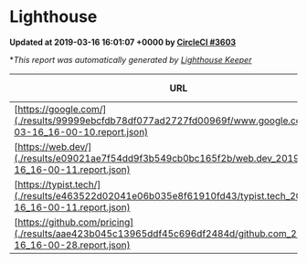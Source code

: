 
# Lighthouse

**Updated at 2019-03-16 16:01:07 +0000 by [CircleCI #3603](https://circleci.com/gh/ItinerisLtd/lighthouse-keeper-example/3603)**

**This report was automatically generated by [Lighthouse Keeper](https://github.com/itinerisltd/lighthouse-keeper)*

| URL | Performance | Accessibility | Best Practices | SEO | PWA | Updated At |
| --- | --- | --- | --- | --- | --- | --- |
| [https://google.com/](./results/99999ebcfdb78df077ad2727fd00969f/www.google.com_2019-03-16_16-00-10.report.json) | 0.96 | 0.71 | 0.93 | 0.82 | 0.58 | 2019-03-16T16:00:10.926Z |
| [https://web.dev/](./results/e09021ae7f54dd9f3b549cb0bc165f2b/web.dev_2019-03-16_16-00-11.report.json) | 0.97 | 0.93 | 1 | 0.87 | 1 | 2019-03-16T16:00:11.913Z |
| [https://typist.tech/](./results/e463522d02041e06b035e8f61910fd43/typist.tech_2019-03-16_16-00-11.report.json) | 1 |  |  |  |  | 2019-03-16T16:00:11.222Z |
| [https://github.com/pricing](./results/aae423b045c13965ddf45c696df2484d/github.com_2019-03-16_16-00-28.report.json) | 0.87 | 0.89 | 0.93 | 0.9 | 0.58 | 2019-03-16T16:00:28.484Z |
